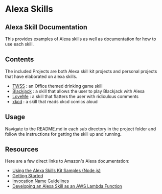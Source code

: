 # Alexa Skills

## Alexa Skill Documentation
This provides examples of Alexa skills as well as documentation for how to use each skill.

## Contents
The included Projects are both Alexa skill kit projects and personal projects that have elaborated on alexa skills.

- [TWSS](TWSS/) : an Office themed drinking game skill 
- [Blackjack](Blackjack/) : a skill that allows the user to play Blackjack with Alexa
- [LoveMe](LoveMe/) : a skill that flatters the user with ridiculous comments
- [xkcd](xkcdOfTheDay/) : a skill that reads xkcd comics aloud


## Usage
Navigate to the README.md in each sub directory in the project folder and follow the instructions for getting the skill up and running.

## Resources
Here are a few direct links to Amazon's Alexa documentation:

- [Using the Alexa Skills Kit Samples (Node.js)](https://developer.amazon.com/public/solutions/alexa/alexa-skills-kit/docs/using-the-alexa-skills-kit-samples)
- [Getting Started](https://developer.amazon.com/appsandservices/solutions/alexa/alexa-skills-kit/getting-started-guide)
- [Invocation Name Guidelines](https://developer.amazon.com/public/solutions/alexa/alexa-skills-kit/docs/choosing-the-invocation-name-for-an-alexa-skill)
- [Developing an Alexa Skill as an AWS Lambda Function](https://developer.amazon.com/appsandservices/solutions/alexa/alexa-skills-kit/docs/developing-an-alexa-skill-as-a-lambda-function)

